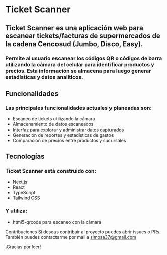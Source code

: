 # Ticket Scanner
## Ticket Scanner es una aplicación web para escanear tickets/facturas de supermercados de la cadena Cencosud (Jumbo, Disco, Easy).

### Permite al usuario escanear los códigos QR o códigos de barra utilizando la cámara del celular para identificar productos y precios. Esta información se almacena para luego generar estadísticas y datos analíticos.

## Funcionalidades
### Las principales funcionalidades actuales y planeadas son:

- Escaneo de tickets utilizando la cámara
- Almacenamiento de datos escaneados
- Interfaz para explorar y administrar datos capturados
- Generación de reportes y estadísticas de gastos
- Comparación de precios entre productos y sucursales

## Tecnologías
### Ticket Scanner está construido con:

- Next.js
- React
- TypeScript
- Tailwind CSS

### Y utiliza:

- html5-qrcode para escaneo con la cámara

Contribuciones
Si deseas contribuir al proyecto puedes abrir issues o PRs. También puedes contactarme por mail a simosa37@gmail.com

¡Gracias por leer!
